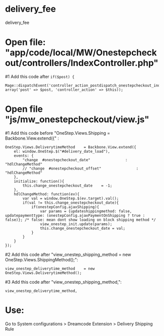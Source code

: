 # delivery_fee
delivery_fee

# Open file: "app/code/local/MW/Onestepcheckout/controllers/IndexController.php"

#1 Add this code after ` if($post) { `
```
Mage::dispatchEvent('controller_action_postdispatch_onestepcheckout_index_save', array('post' => $post, 'controller_action' => $this));
```


# Open file "js/mw_onestepcheckout/view.js"

#1 Add this code before "OneStep.Views.Shipping  = Backbone.View.extend({" :
```
OneStep.Views.DeliverytimeMethod    = Backbone.View.extend({
    el: window.OneStep.$("#delivery_date_load"),
    events: {
        "change  #onestepcheckout_date"                : "hdlChangeMethod"
        // "change  #onestepcheckout_offset"                : "hdlChangeMethod"
    },
    initialize: function(){
        this.change_onestepcheckout_date    = -1;
    },
    hdlChangeMethod: function(ev){
        var val = window.OneStep.$(ev.target).val();
        if(val != this.change_onestepcheckout_date){
            if(onestepConfig.ajaxShipping){
                var params = {updateshippingmethod: false, updatepaymenttype: (onestepConfig.ajaxPaymentOnShipping ? true : false)}; /* false: mean dont show loading on block shipping method */
                view_onestep_init.update(params);
                this.change_onestepcheckout_date = val;
            }
        }
    }
});
```

#2 Add this code after "view_onestep_shipping_method        = new OneStep.Views.ShippingMethod();": 
```
view_onestep_deliverytime_method    = new OneStep.Views.DeliverytimeMethod();
```
#3 Add this code after "view_onestep_shipping_method,":
```
view_onestep_deliverytime_method,
```


# Use:
Go to System configurations > Dreamcode Extension > Delivery Shipping Rule